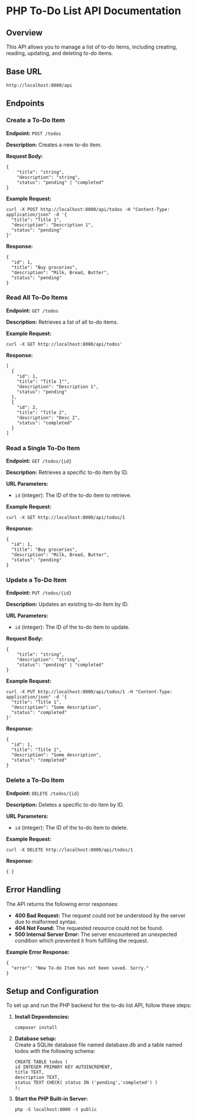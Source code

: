 # PHP To-Do List API Documentation

## Overview
This API allows you to manage a list of to-do items, including creating, reading, updating, and deleting to-do items.

## Base URL
`http://localhost:8000/api`

## Endpoints
### Create a To-Do Item
**Endpoint:** `POST /todos`

**Description:** Creates a new to-do item.

**Request Body:**
```
{
    "title": "string",
    "description": "string",
    "status": "pending" | "completed"
} 
```

**Example Request:**
```
curl -X POST http://localhost:8000/api/todos -H "Content-Type: application/json" -d '{
  "title": "Title 1",
  "description": "Description 1",
  "status": "pending"
}'
```

**Response:**
```
{
  "id": 1,
  "title": "Buy groceries",
  "description": "Milk, Bread, Butter",
  "status": "pending"
}
```

### Read All To-Do Items
**Endpoint:** `GET /todos`

**Description:** Retrieves a list of all to-do items.

**Example Request:**
```
curl -X GET http://localhost:8000/api/todos'
```

**Response:**
```
[
  {
    "id": 1,
    "title": "Title 1"",
    "description": "Description 1",
    "status": "pending"
  },
  {
    "id": 2,
    "title": "Title 2",
    "description": "Desc 2",
    "status": "completed"
  }
]
```

### Read a Single To-Do Item
**Endpoint:** `GET /todos/{id}`

**Description:** Retrieves a specific to-do item by ID.

**URL Parameters:** 
- `id` (integer): The ID of the to-do item to retrieve.

**Example Request:**
```
curl -X GET http://localhost:8000/api/todos/1
```

**Response:**
```
{
  "id": 1,
  "title": "Buy groceries",
  "description": "Milk, Bread, Butter",
  "status": "pending"
}
```

### Update a To-Do Item
**Endpoint:** `PUT /todos/{id}`

**Description:** Updates an existing to-do item by ID.

**URL Parameters:** 
- `id` (integer): The ID of the to-do item to update.

**Request Body:**
```
{
    "title": "string",
    "description": "string",
    "status": "pending" | "completed"
} 
```

**Example Request:**
```
curl -X PUT http://localhost:8000/api/todos/1 -H "Content-Type: application/json" -d '{
  "title": "Title 1",
  "description": "Some description",
  "status": "completed"
}'
```

**Response:**
```
{
  "id": 1,
  "title": "Title 1",
  "description": "Some description",
  "status": "completed"
}
```

### Delete a To-Do Item
**Endpoint:** `DELETE /todos/{id}`

**Description:** Deletes a specific to-do item by ID.

**URL Parameters:**
- `id` (integer): The ID of the to-do item to delete.

**Example Request:**
```
curl -X DELETE http://localhost:8000/api/todos/1
```

**Response:**
```
{ }
```

## Error Handling

The API returns the following error responses:
- **400 Bad Request:** The request could not be understood by the server due to malformed syntax.
- **404 Not Found:** The requested resource could not be found.
- **500 Internal Server Error:** The server encountered an unexpected condition which prevented it from fulfilling the request.

**Example Error Response:**
```
{
  "error": "New To-do Item has not been saved. Sorry."
}
```

## Setup and Configuration
To set up and run the PHP backend for the to-do list API, follow these steps:
1. **Install Dependencies:** <br>
   ```
   composer install
   ```
2. **Database setup:** <br>
   Create a SQLite database file named database.db and a table named todos with the following schema:
    ```
   CREATE TABLE todos (
   id INTEGER PRIMARY KEY AUTOINCREMENT,
   title TEXT,
   description TEXT,
   status TEXT CHECK( status IN ('pending','completed') )
   );
   ```
3. **Start the PHP Built-in Server:** <br>
    ```
   php -S localhost:8000 -t public
   ```